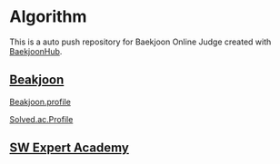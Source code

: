 # Algorithm
This is a auto push repository for Baekjoon Online Judge created with [BaekjoonHub](https://github.com/BaekjoonHub/BaekjoonHub).

## [Beakjoon](https://www.acmicpc.net/)
[Beakjoon.profile](https://www.acmicpc.net/user/kookjd7759)

[Solved.ac.Profile](https://solved.ac/profile/kookjd7759)

## [SW Expert Academy](https://swexpertacademy.com/main/userpage/userInformation.do#)
